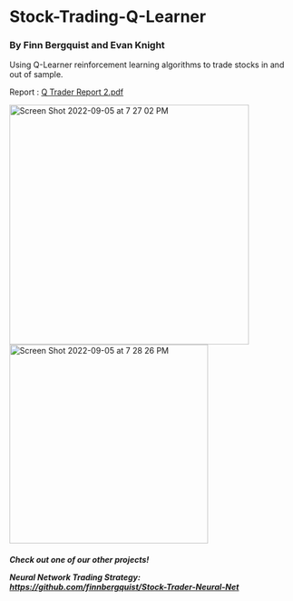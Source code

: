 <h1> Stock-Trading-Q-Learner </h1>
<h3> By Finn Bergquist and Evan Knight </h3>
Using Q-Learner reinforcement learning algorithms to trade stocks in and out of sample.


 Report : [Q Trader Report 2.pdf](https://github.com/finnbergquist/Stock-Trading-Q-Learner/files/9492306/Q.Trader.Report.2.pdf) 




<img width="422" alt="Screen Shot 2022-09-05 at 7 27 02 PM" src="https://user-images.githubusercontent.com/61434761/188520340-227bba11-800b-4525-8e73-c8acc735490d.png">

<img width="350" alt="Screen Shot 2022-09-05 at 7 28 26 PM" src="https://user-images.githubusercontent.com/61434761/188520403-c2da366e-67a4-46b3-96d7-700575f8da45.png">



<h5>
Check out one of our other projects!

Neural Network Trading Strategy: https://github.com/finnbergquist/Stock-Trader-Neural-Net

  
  </h5>
